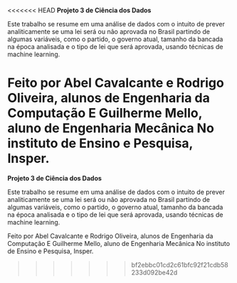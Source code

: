 <<<<<<< HEAD
**Projeto 3 de Ciência dos Dados**

Este trabalho se resume em uma análise de dados com o intuito 
de prever analiticamente se uma lei será ou não aprovada no Brasil 
partindo de algumas variáveis, como o partido, o governo atual, 
tamanho da bancada na época analisada e o tipo de lei que será aprovada,
usando técnicas de machine learning.

Feito por Abel Cavalcante e Rodrigo Oliveira, alunos de Engenharia da Computação 
E Guilherme Mello, aluno de Engenharia Mecânica 
No instituto de Ensino e Pesquisa, Insper. 
=======
**Projeto 3 de Ciência dos Dados**

Este trabalho se resume em uma análise de dados com o intuito 
de prever analiticamente se uma lei será ou não aprovada no Brasil 
partindo de algumas variáveis, como o partido, o governo atual, 
tamanho da bancada na época analisada e o tipo de lei que será aprovada,
usando técnicas de machine learning.

Feito por Abel Cavalcante e Rodrigo Oliveira, alunos de Engenharia da Computação 
E Guilherme Mello, aluno de Engenharia Mecânica 
No instituto de Ensino e Pesquisa, Insper. 
>>>>>>> bf2ebbc01cd2c61bfc92f21cdb58233d092be42d
